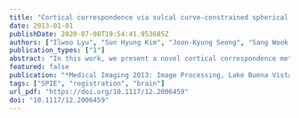 ```yaml
---
title: "Cortical correspondence via sulcal curve-constrained spherical registration with application to Macaque studies"
date: 2013-01-01
publishDate: 2020-07-08T19:54:41.953685Z
authors: ["Ilwoo Lyu", "Sun Hyung Kim", "Joon-Kyung Seong", "Sang Wook Yoo", "Alan C. Evans", "Yundi Shi", "Mar Sanchez", "Marc Niethammer", "Martin A. Styner"]
publication_types: ["1"]
abstract: "In this work, we present a novel cortical correspondence method with application to the macaque brain. The correspondence method is based on sulcal curve constraints on a spherical deformable registration using spherical harmonics to parameterize the spherical deformation. Starting from structural MR images, we first apply existing preprocessing steps: brain tissue segmentation using the Automatic Brain Classification tool (ABC), as well as cortical surface reconstruction and spherical parametrization of the cortical surface via Constrained Laplacian-based Automated Segmentation with Proximities (CLASP). Then, initial correspondence between two cortical surfaces is automatically determined by a curve labeling method using sulcal landmarks extracted along sulcal fundic regions. Since the initial correspondence is limited to sulcal regions, we use spherical harmonics to extrapolate and regularize this correspondence to the entire cortical surface. To further improve the correspondence, we compute a spherical registration that optimizes the spherical harmonic parameterized deformation using a metric that incorporates the error over the sulcal landmarks as well as the normalized cross correlation of sulcal depth maps over the whole cortical surface. For evaluation, a normal 18-months-old macaque brain (for both left and right hemispheres) was matched to a prior macaque brain template with 9 manually labeled, major sulcal curves. The results show successful registration using the proposed registration approach. Evaluation results for optimal parameter settings are presented as well."
featured: false
publication: "*Medical Imaging 2013: Image Processing, Lake Buena Vista (Orlando Area), Florida, USA, February 10-12, 2013*"
tags: ["SPIE", "registration", "brain"]
url_pdf: "https://doi.org/10.1117/12.2006459"
doi: "10.1117/12.2006459"
---
```


